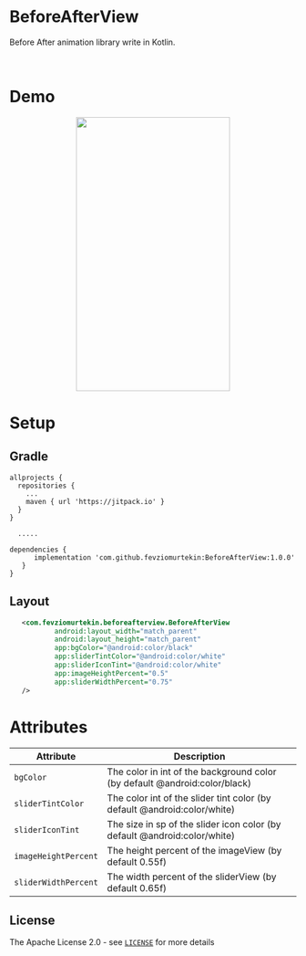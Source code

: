 # BeforeAfterView

Before After animation library write in Kotlin.

<br>

# Demo

<p align="center">
<img src="https://github.com/fevziomurtekin/BeforeAfterView/blob/master/art/record.gif" width="270"  height="480" />
</p>

# Setup
## Gradle
```Gradle
allprojects {
  repositories {
    ...
    maven { url 'https://jitpack.io' }
  }
}
  
  .....

dependencies {
      implementation 'com.github.fevziomurtekin:BeforeAfterView:1.0.0'
   }
}
```

## Layout

```xml
   <com.fevziomurtekin.beforeafterview.BeforeAfterView
           android:layout_width="match_parent"
           android:layout_height="match_parent"
           app:bgColor="@android:color/black"
           app:sliderTintColor="@android:color/white"
           app:sliderIconTint="@android:color/white"
           app:imageHeightPercent="0.5"
           app:sliderWidthPercent="0.75"
   />

```

 # Attributes

  | Attribute | Description |
| --- | --- |
| `bgColor` |The color in int of the background color (by default @android:color/black) | 
| `sliderTintColor` | The color int of the slider tint color (by default @android:color/white) |
| `sliderIconTint` | The size in sp of the slider icon color (by default @android:color/white)|
| `imageHeightPercent`|The height percent of the imageView (by default 0.55f) |
| `sliderWidthPercent` |The width percent of the sliderView (by default 0.65f) |

## License
The Apache License 2.0 - see [`LICENSE`](LICENSE) for more details
